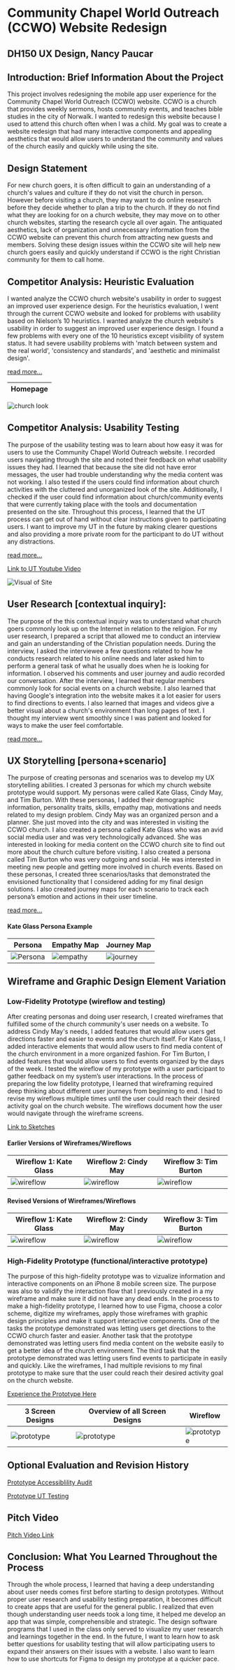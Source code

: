 # Community Chapel World Outreach (CCWO) Website Redesign

## DH150 UX Design, Nancy Paucar

## Introduction: Brief Information About the Project

This project involves redesigning the mobile app user experience for the Community Chapel World Outreach (CCWO) website. CCWO is a church that provides weekly sermons, hosts community events, and teaches bible studies in the city of Norwalk. I wanted to redesign this website because I used to attend this church often when I was a child. My goal was to create a website redesign that had many interactive components and appealing aesthetics that would allow users to understand the community and values of the church easily and quickly while using the site. 

## Design Statement 

For new church goers, it is often difficult to gain an understanding of a church's values and culture if they do not visit the church in person. However before visiting a church, they may want to do online research before they decide whether to plan a trip to the church. If they do not find what they are looking for on a church website, they may move on to other church websites, starting the research cycle all over again. The antiquated aesthetics, lack of organization and unnecessary information from the CCWO website can prevent this church from attracting new guests and members. Solving these design issues within the CCWO site will help new church goers easily and quickly understand if CCWO is the right Christian community for them to call home. 

## Competitor Analysis: Heuristic Evaluation

I wanted analyze the CCWO church website's usability in order to suggest an improved user experience design. For the heuristics evaluation, I went through the current CCWO website and looked for problems with usability based on Nielson’s 10 heuristics. I wanted analyze the church website's usability in order to suggest an improved user experience design. I found a few problems with every one of the 10 heuristics except visibility of system status. It had severe usability problems with 'match between system and the real world', 'consistency and standards', and 'aesthetic and minimalist design'. 


[read more...](https://github.com/nancypaucar/DH150-2020W/tree/master/Assignment01)


Homepage | 
----------|
![church look](https://camo.githubusercontent.com/599452a78ed4c921b1085c8a5ee0ca371ba10495/68747470733a2f2f692e706f7374696d672e63632f51787234354753582f53637265656e2d53686f742d323032302d30312d31312d61742d392d34392d31392d504d2e706e67) 


## Competitor Analysis: Usability Testing

The purpose of the usability testing was to learn about how easy it was for users to use the Community Chapel World Outreach website. I recorded users navigating through the site and noted their feedback on what usability issues they had. I learned that because the site did not have error messages, the user had trouble understanding why the media content was not working. I also tested if the users could find information about church activities with the cluttered and unorganized look of the site. Additionally, I checked if the user could find information about church/community events that were currently taking place with the tools and documentation presented on the site. Throughout this process, I learned that the UT process can get out of hand without clear instructions given to participating users. I want to improve my UT in the future by making clearer questions and also providing a more private room for the participant to do UT without any distractions.

[read more...](https://github.com/nancypaucar/DH150-2020W/tree/master/Assignment02)


[Link to UT Youtube Video](https://www.youtube.com/embed/8kovoWSqbmE)

![Visual of Site](https://camo.githubusercontent.com/4774d70ccf5c43e52933e2d5a6072de0a8f2089f/687474703a2f2f696d672e796f75747562652e636f6d2f76692f386b6f766f575371626d452f302e6a7067)


## User Research [contextual inquiry]:

The purpose of the this contextual inquiry was to understand what church goers commonly look up on the Internet in relation to the religion. For my user research, I prepared a script that allowed me to conduct an interview and gain an understanding of the Christian population needs. During the interview, I asked the interviewee a few questions related to how he conducts research related to his online needs and later asked him to perform a general task of what he usually does when he is looking for information. I observed his comments and user journey and audio recorded our conversation. After the interview, I learned that regular members commonly look for social events on a church website. I also learned that having Google's integration into the website makes it a lot easier for users to find directions to events. I also learned that images and videos give a better visual about a church's environment than long pages of text. I thought my interview went smoothly since I was patient and looked for ways to make the user feel comfortable.


[read more...](https://github.com/nancypaucar/DH150-2020W/tree/master/Assignment04)




## UX Storytelling [persona+scenario]

The purpose of creating personas and scenarios was to develop my UX storytelling abilities. I created 3 personas for which my church website prototype would support. My personas were called Kate Glass, Cindy May, and Tim Burton. With these personas, I added their demographic information, personality traits, skills, empathy map, motivations and needs related to my design problem. Cindy May was an organized person and a planner. She just moved into the city and was interested in visiting the CCWO church. I also created a persona called Kate Glass who was an avid social media user and was very technologically advanced. She was interested in looking for media content on the CCWO church site to find out more about the church culture before visiting. I also created a persona called Tim Burton who was very outgoing and social. He was interested in meeting new people and getting more involved in church events. Based on these personas, I created three scenarios/tasks that demonstrated the envisioned functionality that I considered adding for my final design solutions. I also created journey maps for each scenario to track each persona’s emotion and actions in their user timeline. 

[read more...](https://github.com/nancypaucar/DH150-2020W/tree/master/Assignment05)


#### Kate Glass Persona Example

Persona | Empathy Map | Journey Map
----------|--------------|-------------
![Persona](https://i.postimg.cc/ZngzbwNw/Screen-Shot-2020-03-09-at-4-28-11-PM.png) | ![empathy](https://camo.githubusercontent.com/27fab9a62fd921f989237fedac3fb83ebd6d7d73/68747470733a2f2f692e706f7374696d672e63632f59304b52684e4d762f494d472d323739372e6a7067) |![journey](https://camo.githubusercontent.com/8521e39e322e246828ebaa8600ba6e9f92f9f473/68747470733a2f2f692e706f7374696d672e63632f32357679776e6e642f53637265656e2d53686f742d323032302d30322d31312d61742d342d30362d32352d414d2e706e67) 


## Wireframe and Graphic Design Element Variation 

### Low-Fidelity Prototype (wireflow and testing)

After creating personas and doing user research, I created wireframes that fulfilled some of the church community's user needs on a website. To address Cindy May's needs, I added features that would allow users get directions faster and easier to events and the church itself. For Kate Glass, I added interactive elements that would allow users to find media content of the church environment in a more organized fashion. For Tim Burton, I added features that would allow users to find events organized by the days of the week. I tested the wireflow of my prototype with a user participant to gather feedback on my system’s user interactions. In the process of preparing the low fidelity prototype, I learned that wireframing required deep thinking about different user journeys from beginning to end. I had to revise my wireflows multiple times until the user could reach their desired activity goal on the church website. The wireflows document how the user would navigate through the wireframe screens.


[Link to Sketches](https://github.com/nancypaucar/DH150-2020W/tree/master/Assingment06)


#### Earlier Versions of Wireframes/Wireflows


Wireflow 1: Kate Glass | Wireflow 2: Cindy May | Wireflow 3: Tim Burton
----------|--------------|-------------
![wireflow](https://camo.githubusercontent.com/c8585dbd1bafd135c7045224e48238d0f7c18933/68747470733a2f2f692e706f7374696d672e63632f59307330524473362f494d472d323836372e6a7067) | ![wireflow](https://camo.githubusercontent.com/272ba5299c65290d1f55b4b6aaff1bd3239fc728/68747470733a2f2f692e706f7374696d672e63632f4d475354395164462f494d472d323836382e6a7067) |![wireflow](https://camo.githubusercontent.com/b59b8d98419a78a96114d9eb08830d90ac8080dd/68747470733a2f2f692e706f7374696d672e63632f484c394c526b4e732f494d472d323836392e6a7067) 



#### Revised Versions of Wireframes/Wireflows


Wireflow 1: Kate Glass | Wireflow 2: Cindy May | Wireflow 3: Tim Burton
----------|--------------|-------------
![wireflow](https://camo.githubusercontent.com/df0161913cf08a3a546201a1a82d8e46f7e02f96/68747470733a2f2f692e706f7374696d672e63632f68505354346878782f494d472d323836342e6a7067) | ![wireflow](https://camo.githubusercontent.com/4fa03edf8e5bf731f5ebbf4eed744083514c1106/68747470733a2f2f692e706f7374696d672e63632f58716e4776445a332f494d472d323836352e6a7067) |![wireflow](https://camo.githubusercontent.com/7a6b51d0364d5a7bf407681bdd8ba505d29b76e5/68747470733a2f2f692e706f7374696d672e63632f705462357764526d2f494d472d323836362e6a7067) 


### High-Fidelity Prototype (functional/interactive prototype)

The purpose of this high-fidelity prototype was to vizualize information and interactive components on an iPhone 8 mobile screen size. The purpose was also to validify the interaction flow that I previously created in a my wireframe and make sure it did not have any dead ends. In the process to make a high-fidelity prototype, I learned how to use Figma, choose a color scheme, digitize my wireframes, apply those wireframes with graphic design principles and make it support interactive components. One of the tasks the prototype demonstrated was letting users get directions to the CCWO church faster and easier. Another task that the prototype demonstrated was letting users find media content on the website easily to get a better idea of the church environment. The third task that the prototype demonstrated was letting users find events to participate in easily and quickly. Like the wireframes, I had multiple revisions to my final prototype to make sure that the user could reach their desired activity goal on the church website. 

[Experience the Prototype Here](https://www.figma.com/proto/spqvQ7lEEgfrBgWIhpYTB4/Revised-DH150-CCWO-Website-Prototype?node-id=40%3A2&scaling=scale-down)


3 Screen Designs | Overview of all Screen Designs | Wireflow
----------|--------------|-------------
![prototype](https://camo.githubusercontent.com/a4a6b1e19e885732568358261849abb956298b76/68747470733a2f2f692e706f7374696d672e63632f33725035784d76462f53637265656e2d53686f742d323032302d30332d30332d61742d31312d34362d30302d414d2e706e67) | ![prototype](https://camo.githubusercontent.com/68c9f3349740a80954174b3de4550b3ef264e2d7/68747470733a2f2f692e706f7374696d672e63632f42367274774b35522f53637265656e2d53686f742d323032302d30332d30322d61742d382d32362d30372d414d2e706e67) |![prototype](https://camo.githubusercontent.com/40016d224228e118e64d0210afc22c46e5df5c73/68747470733a2f2f692e706f7374696d672e63632f464b62504b797a562f53637265656e2d53686f742d323032302d30332d30322d61742d382d32392d33302d414d2e706e67) 


## Optional Evaluation and Revision History 

[Prototype Accessiblility Audit](https://github.com/nancypaucar/DH150-2020W/tree/master/Accessibility%20Audit)


[Prototype UT Testing ](https://github.com/nancypaucar/DH150-2020W/tree/master/UsabilityTestingPrototype)
 
 
## Pitch Video 
[Pitch Video Link](https://youtu.be/aAM91Oi5aeo)

## Conclusion: What You Learned Throughout the Process

Through the whole process, I learned that having a deep understanding about user needs comes first before starting to design prototypes. Without proper user research and usability testing preparation, it becomes difficult to create apps that are useful for the general public. I realized that even though understanding user needs took a long time, it helped me develop an app that was simple, comprehensible and strategic. The design software programs that I used in the class only served to visualize my user research and learnings together in the end. In the future, I want to learn how to ask better questions for usability testing that will allow participating users to expand their answers on their issues with a website. I also want to learn how to use shortcuts for Figma to design my prototype at a quicker pace. 

